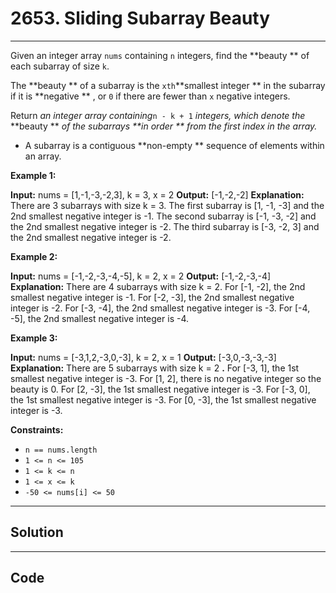 # 2653. Sliding Subarray Beauty

---

Given an integer array `nums` containing `n` integers, find the **beauty ** of each subarray of size `k`.

The **beauty ** of a subarray is the `xth`**smallest integer ** in the subarray if it is **negative ** , or `0` if there are fewer than `x` negative integers.

Return _an integer array containing_`n - k + 1` _integers, which denote the_ **beauty ** _of the subarrays **in order ** from the first index in the array._

  * A subarray is a contiguous **non-empty ** sequence of elements within an array.




 

**Example 1:**


**Input:** nums = [1,-1,-3,-2,3], k = 3, x = 2
**Output:** [-1,-2,-2]
**Explanation:** There are 3 subarrays with size k = 3. 
The first subarray is [1, -1, -3] and the 2nd smallest negative integer is -1. 
The second subarray is [-1, -3, -2] and the 2nd smallest negative integer is -2. 
The third subarray is [-3, -2, 3] and the 2nd smallest negative integer is -2.

**Example 2:**


**Input:** nums = [-1,-2,-3,-4,-5], k = 2, x = 2
**Output:** [-1,-2,-3,-4]
**Explanation:** There are 4 subarrays with size k = 2.
For [-1, -2], the 2nd smallest negative integer is -1.
For [-2, -3], the 2nd smallest negative integer is -2.
For [-3, -4], the 2nd smallest negative integer is -3.
For [-4, -5], the 2nd smallest negative integer is -4. 

**Example 3:**


**Input:** nums = [-3,1,2,-3,0,-3], k = 2, x = 1
**Output:** [-3,0,-3,-3,-3]
**Explanation:** There are 5 subarrays with size k = 2 **.**
For [-3, 1], the 1st smallest negative integer is -3.
For [1, 2], there is no negative integer so the beauty is 0.
For [2, -3], the 1st smallest negative integer is -3.
For [-3, 0], the 1st smallest negative integer is -3.
For [0, -3], the 1st smallest negative integer is -3.

 

**Constraints:**

  * `n == nums.length `
  * `1 <= n <= 105`
  * `1 <= k <= n`
  * `1 <= x <= k `
  * `-50 <= nums[i] <= 50 `

---

## Solution



---

## Code
```python


```